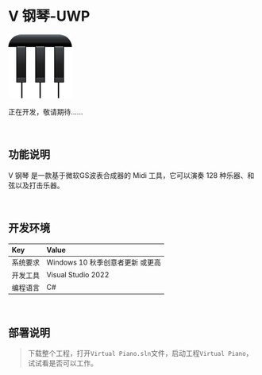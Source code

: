 # V 钢琴-UWP

![](ScreenShot/logo.png)


 正在开发，敬请期待......


<br/>

## 功能说明

V 钢琴 是一款基于微软GS波表合成器的 Midi 工具，它可以演奏 128 种乐器、和弦以及打击乐器。


<br/>

## 开发环境

|Key|Value|
|:-|:-|
|系统要求| Windows 10 秋季创意者更新 或更高|
|开发工具|Visual Studio 2022|
|编程语言|C#|


<br/>

## 部署说明

> 下载整个工程，打开`Virtual Piano.sln`文件，启动工程`Virtual Piano`，试试看是否可以工作。